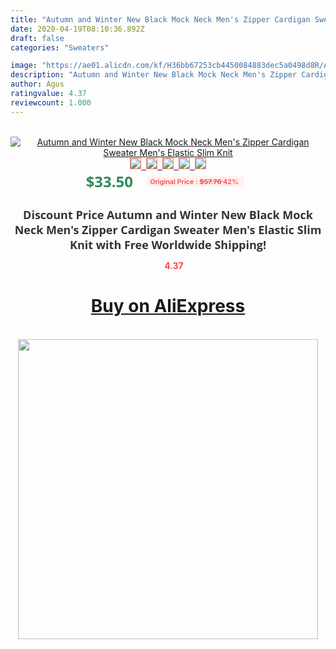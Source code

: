 ```yaml
---
title: "Autumn and Winter New Black Mock Neck Men's Zipper Cardigan Sweater Men's Elastic Slim Knit"
date: 2020-04-19T08:10:36.892Z
draft: false
categories: "Sweaters"

image: "https://ae01.alicdn.com/kf/H36bb67253cb4450084883dec5a0498d8R/Autumn-and-Winter-New-Black-Mock-Neck-Men-s-Zipper-Cardigan-Sweater-Men-s-Elastic-Slim.jpg"
description: "Autumn and Winter New Black Mock Neck Men's Zipper Cardigan Sweater Men's Elastic Slim Knit"
author: Agus
ratingvalue: 4.37
reviewcount: 1.000
---
```

<br>
<div style="text-align: center;">
<a href="https://s.click.aliexpress.com/e/_A1DMBF" target="_blank" rel="nofollow noopener noreferrer"><img alt="Autumn and Winter New Black Mock Neck Men's Zipper Cardigan Sweater Men's Elastic Slim Knit" class="magnifier-image" src="https://ae01.alicdn.com/kf/H36bb67253cb4450084883dec5a0498d8R/Autumn-and-Winter-New-Black-Mock-Neck-Men-s-Zipper-Cardigan-Sweater-Men-s-Elastic-Slim.jpg_640x640.jpg">
<br>
<img style="border:1px solid salmon" src="https://ae01.alicdn.com/kf/H36bb67253cb4450084883dec5a0498d8R/Autumn-and-Winter-New-Black-Mock-Neck-Men-s-Zipper-Cardigan-Sweater-Men-s-Elastic-Slim.jpg_120x120.jpg">&nbsp;&nbsp;<img style="border:1px solid salmon" src="https://ae01.alicdn.com/kf/Hc179cfad1e174a4da1da3006fa529240o/Autumn-and-Winter-New-Black-Mock-Neck-Men-s-Zipper-Cardigan-Sweater-Men-s-Elastic-Slim.jpg_120x120.jpg">&nbsp;&nbsp;<img style="border:1px solid salmon" src="https://ae01.alicdn.com/kf/H252ec03cf6224c67b32ba9d57332e6fc5/Autumn-and-Winter-New-Black-Mock-Neck-Men-s-Zipper-Cardigan-Sweater-Men-s-Elastic-Slim.jpg_120x120.jpg">&nbsp;&nbsp;<img style="border:1px solid salmon" src="https://ae01.alicdn.com/kf/H37891705e2cd408fb17537315527bf20c/Autumn-and-Winter-New-Black-Mock-Neck-Men-s-Zipper-Cardigan-Sweater-Men-s-Elastic-Slim.jpg_120x120.jpg">&nbsp;&nbsp;<img style="border:1px solid salmon" src="https://ae01.alicdn.com/kf/H67c4ce21728846149b66bfa603d2092c2/Autumn-and-Winter-New-Black-Mock-Neck-Men-s-Zipper-Cardigan-Sweater-Men-s-Elastic-Slim.jpg_120x120.jpg"></a></div><br0>
<div style="text-align: center;"><span style="background-color: white; border: 0px; box-sizing: border-box; color: seagreen; display: inline-block; font-family: &quot;open sans&quot; , &quot;arial&quot; , &quot;helvetica&quot; , sans-serif , &quot;heiti&quot;; font-size: 24px; font-stretch: inherit; font-weight: 700; line-height: inherit; margin: 0px 10px 0px 0px; padding: 0px; vertical-align: middle;">$33.50 </span>
<span style="background: rgb(255 , 241 , 241); border-radius: 3px; border: 0px; box-sizing: border-box; color: #ff4747; display: inline-block; font-family: inherit; font-size: 12px; font-stretch: inherit; font-style: inherit; font-variant: inherit; font-weight: 600; line-height: inherit; margin: 0px; padding: 2px 5px; transform: scale(0.9); vertical-align: middle;">Original Price : <b style="text-decoration: line-through;">$57.76 </b> 42%&nbsp;&nbsp;</span></div>
<h1 style="color: #333333; display: inline-block; font-family: &quot;open sans&quot; , &quot;arial&quot; , &quot;helvetica&quot; , sans-serif , &quot;heiti&quot;; font-size: 18px; font-stretch: inherit; font-weight: 700; text-align: center;">Discount Price Autumn and Winter New Black Mock Neck Men's Zipper Cardigan Sweater Men's Elastic Slim Knit with Free Worldwide Shipping!</h1>
<div style="color: #ff4747; text-align: center;">
<img src="https://4.bp.blogspot.com/-M0ZcTcb-5uY/XleCXlxnR4I/AAAAAAAAAEc/OrjgMkXV1oMQFaCRZj5HQwOCBcu3w1FegCPcBGAYYCw/s1600/star.png" style="height: 15px;">&nbsp;<b>4.37</b></div>
<div class="button_cont" align="center"><a class="buynow_a" href="https://s.click.aliexpress.com/e/_A1DMBF" target="_blank" rel="nofollow noopener noreferrer"><H1>Buy on AliExpress</H1></a></div><br>
<div class="separator" style="clear: both; text-align: center;">
<img src="https://lh3.googleusercontent.com/-pTy5HemUv9M/XlePHvY0dAI/AAAAAAAAAE4/0nX5iRUoIWY8eMW9Dpxeirr157OZliDIgCLcBGAsYHQ/s1600/badge.gif" width="480">
</div>
